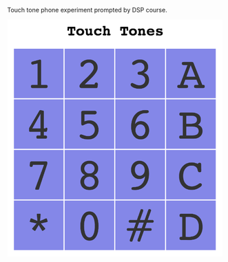 Touch tone phone experiment prompted by DSP course.

<img src="screenshot.png?raw=true" alt="" width=500>
